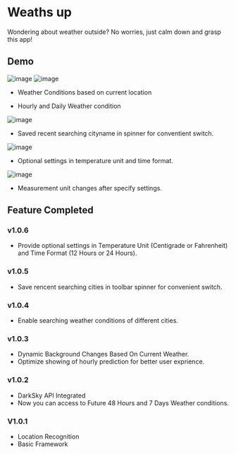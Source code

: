 # Weaths up

Wondering about weather outside? No worries, just calm down and grasp this app!



## Demo


![image](https://github.com/zaneran/Weaths_up/raw/master/raw/image_folder/First_page.png) ![image](https://github.com/zaneran/Weaths_up/raw/master/raw/image_folder/hourly_folded.png)
* Weather Conditions based on current location


* Hourly and Daily Weather condition

![image](https://github.com/zaneran/Weaths_up/raw/master/raw/image_folder/spinner_dropping.png)
* Saved recent searching cityname in spinner for conventient switch.

![image](https://github.com/zaneran/Weaths_up/raw/master/raw/image_folder/Setting.png)
* Optional settings in temperature unit and time format.

![image](https://github.com/zaneran/Weaths_up/raw/master/raw/image_folder/After_Setting.png)
* Measurement unit changes after specify settings.

## Feature Completed

### v1.0.6

* Provide optional settings in Temperature Unit (Centigrade or Fahrenheit) and Time Format (12 Hours or 24 Hours).

### v1.0.5

* Save rencent searching cities in toolbar spinner for convenient switch.

### v1.0.4

* Enable searching weather conditions of different cities.

### v1.0.3

* Dynamic Background Changes Based On Current Weather.
* Optimize showing of hourly prediction for better user exprience.

### v1.0.2

* DarkSky API Integrated
* Now you can access to Future 48 Hours and 7 Days Weather conditions.

### V1.0.1

* Location Recognition
* Basic Framework
